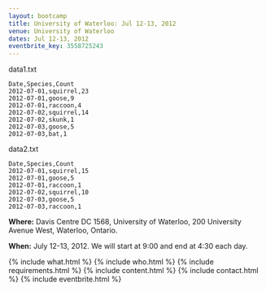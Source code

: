 ```yaml
---
layout: bootcamp
title: University of Waterloo: Jul 12-13, 2012
venue: University of Waterloo
dates: Jul 12-13, 2012
eventbrite_key: 3558725243
---
```

data1.txt


    Date,Species,Count
    2012-07-01,squirrel,23
    2012-07-01,goose,9
    2012-07-01,raccoon,4
    2012-07-02,squirrel,14
    2012-07-02,skunk,1
    2012-07-03,goose,5
    2012-07-03,bat,1

data2.txt


    Date,Species,Count
    2012-07-01,squirrel,15
    2012-07-01,goose,5
    2012-07-01,raccoon,1
    2012-07-02,squirrel,10
    2012-07-03,goose,5
    2012-07-03,raccoon,1

**Where:** Davis Centre DC 1568, University of Waterloo, 200 University Avenue West, Waterloo, Ontario.

**When:** July 12-13, 2012. We will start at 9:00 and end at 4:30 each day.

{% include what.html %}
{% include who.html %}
{% include requirements.html %}
{% include content.html %}
{% include contact.html %}
{% include eventbrite.html %}
